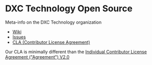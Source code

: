 DXC Technology Open Source
==========================

Meta-info on the DXC Technology organization

* [Wiki](https://github.com/dxc-technology/csc-open-source/wiki)
* [Issues](https://github.com/dxc-technology/csc-open-source/issues)
* [CLA (Contributor License Agreement)](http://opensource.dxc.com/sysworkflow/en/neoclassic/251810809537eb36f73ac23031915862/Signing_CLA_Welcome_Page.php)

Our CLA is minimally different than the [Individual Contributor License Agreement ("Agreement") V2.0](http://www.apache.org/licenses/icla.txt)
